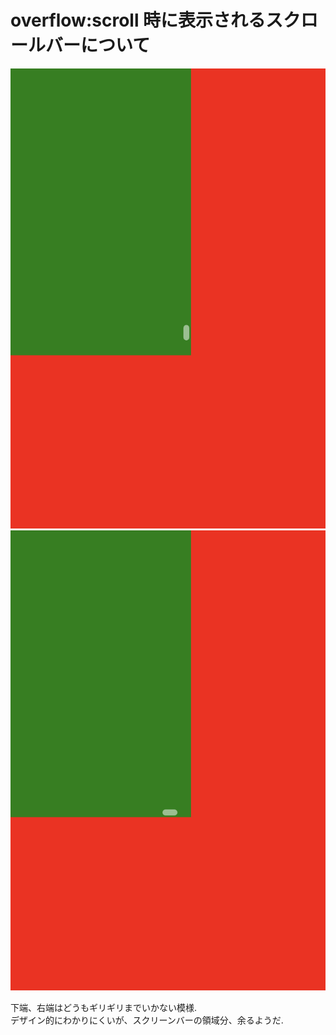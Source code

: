 # overflow:scroll 時に表示されるスクロールバーについて

![](./screenshot-001.png)
![](./screenshot-002.png)

下端、右端はどうもギリギリまでいかない模様.  
デザイン的にわかりにくいが、スクリーンバーの領域分、余るようだ.

